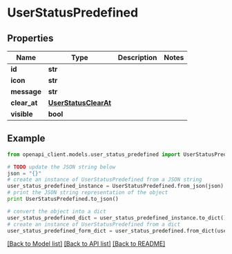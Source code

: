 # UserStatusPredefined


## Properties
Name | Type | Description | Notes
------------ | ------------- | ------------- | -------------
**id** | **str** |  | 
**icon** | **str** |  | 
**message** | **str** |  | 
**clear_at** | [**UserStatusClearAt**](UserStatusClearAt.md) |  | 
**visible** | **bool** |  | 

## Example

```python
from openapi_client.models.user_status_predefined import UserStatusPredefined

# TODO update the JSON string below
json = "{}"
# create an instance of UserStatusPredefined from a JSON string
user_status_predefined_instance = UserStatusPredefined.from_json(json)
# print the JSON string representation of the object
print UserStatusPredefined.to_json()

# convert the object into a dict
user_status_predefined_dict = user_status_predefined_instance.to_dict()
# create an instance of UserStatusPredefined from a dict
user_status_predefined_form_dict = user_status_predefined.from_dict(user_status_predefined_dict)
```
[[Back to Model list]](../README.md#documentation-for-models) [[Back to API list]](../README.md#documentation-for-api-endpoints) [[Back to README]](../README.md)


